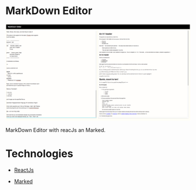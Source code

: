 # MarkDown Editor

![app screen](https://github.com/ganasa/Markdown/blob/master/Screen-Shot%20.png)

MarkDown Editor with reacJs an Marked.

# Technologies
* [ReactJs]
* [Marked]

   [ReactJs]: <https://facebook.github.io/react/>
   [Marked]: <https://github.com/chjj/marked>
